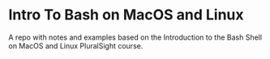 # Intro To Bash on MacOS and Linux

A repo with notes and examples based on the Introduction to the Bash Shell on MacOS and Linux PluralSight course.

